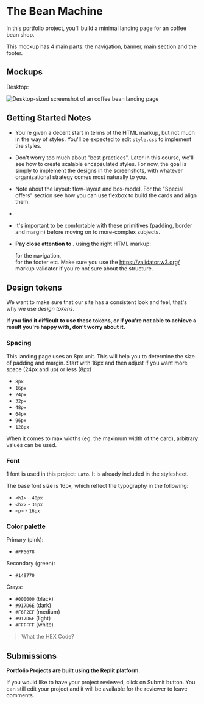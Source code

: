 # The Bean Machine

In this portfolio project, you'll build a minimal landing page for an coffee bean shop.

This mockup has 4 main parts: the navigation, banner, main section and the footer.

## Mockups

Desktop:

<img alt="Desktop-sized screenshot of an coffee bean landing page" src="" style="" />


## Getting Started Notes

- You're given a decent start in terms of the HTML markup, but not much in the way of styles. You'll be expected to edit `style.css` to implement the styles. 

- Don't worry too much about "best practices". Later in this course, we'll see how to create scalable encapsulated styles. For now, the goal is simply to implement the designs in the screenshots, with whatever organizational strategy comes most naturally to you.

- Note about the layout: flow-layout and box-model. For the "Special offers" section see how you can use flexbox to build the cards and align them.
- 
- It's important to be comfortable with these primitives (padding, border and margin) before moving on to more-complex subjects.


- **Pay close attention to .** using the right HTML markup: <nav> for the navigation, <footer> for the footer etc. Make sure you use the https://validator.w3.org/ markup validator if you're not sure about the structure. 

## Design tokens

We want to make sure that our site has a consistent look and feel, that's why we use _design tokens_.


**If you find it difficult to use these tokens, or if you're not able to achieve a result you're happy with, don't worry about it.** 

### Spacing

This landing page uses an 8px unit. This will help you to determine the size of padding and margin. Start with 16px and then adjust if you want more space (24px and up) or less (8px)

- `8px`
- `16px`
- `24px`
- `32px`
- `48px`
- `64px`
- `96px`
- `128px`

When it comes to max widths (eg. the maximum width of the card), arbitrary values can be used.

### Font

1 font is used in this project: `Lato`. It is already included in the stylesheet.

The base font size is 16px, which reflect the typography in the following:

- `<h1>` - `40px`
- `<h2>` - `36px`
- `<p>` - `16px`

### Color palette

Primary (pink):

- `#FF5678`

Secondary (green):

- `#149770`

Grays:

- `#000000` (black)
- `#917D6E` (dark)
- `#F6F2EF` (medium)
- `#917D6E` (light)
- `#FFFFFF` (white)

> What the HEX Code?
>
> 

## Submissions

**Portfolio Projects are built using the Replit platform.** 

If you would like to have your project reviewed, click on Submit button. You can still edit your project and it will be available for the reviewer to leave comments.
